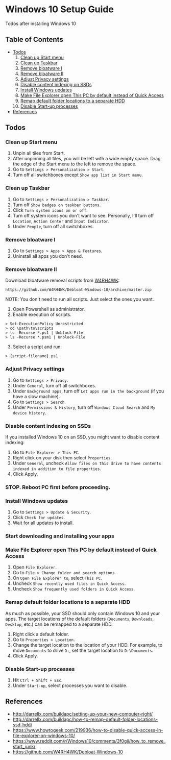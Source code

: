 # Windows 10 Setup Guide

Todos after installing Windows 10

## Table of Contents

* [Todos](#todos)
  1. [Clean up Start menu](#clean-up-start-menu)
  1. [Clean up Taskbar](#clean-up-taskbar)
  1. [Remove bloatware I](#remove-bloatware-i)
  1. [Remove bloatware II](#remove-bloatware-ii)
  1. [Adjust Privacy settings](#adjust-privacy-settings)
  1. [Disable content indexing on SSDs](#disable-content-indexing-on-ssds)
  1. [Install Windows updates](#install-windows-updates)
  1. [Make File Explorer open This PC by default instead of Quick Access](#make-file-explorer-open-this-pc-by-default-instead-of-quick-access)
  1. [Remap default folder locations to a separate HDD](#remap-default-folder-locations-to-a-separate-hdd)
  1. [Disable Start-up processes](#disable-start-up-processes)
* [References](#references)

## Todos

### Clean up Start menu

1. Unpin all tiles from Start.
2. After unpinning all tiles, you will be left with a wide empty space. Drag the edge of the Start menu to the left to remove the space.
3. Go to `Settings > Personalization > Start`.
4. Turn off all switchboxes except `Show app list in Start menu`.

### Clean up Taskbar

1. Go to `Settings > Personalization > Taskbar`.
2. Turn off `Show badges on taskbar buttons`.
3. Click `Turn system icons on or off`.
4. Turn off system icons you don't want to see. Personally, I'll turn off `Location`, `Action Center` and `Input Indicator`.
5. Under `People`, turn off all switchboxes.

### Remove bloatware I

1. Go to `Settings > Apps > Apps & Features`.
2. Uninstall all apps you don't need.

### Remove bloatware II

Download bloatware removal scripts from [W4RH4WK](https://github.com/W4RH4WK):
```
https://github.com/W4RH4WK/Debloat-Windows-10/archive/master.zip
```

NOTE: You don't need to run all scripts. Just select the ones you want.

1. Open Powershell as administrator.
2. Enable execution of scripts.

  ```
  > Set-ExecutionPolicy Unrestricted
  > cd \path\to\scripts
  > ls -Recurse *.ps1 | Unblock-File
  > ls -Recurse *.psm1 | Unblock-File
  ```

3. Select a script and run:

  ```
  > {script-filename}.ps1
  ```

### Adjust Privacy settings

1. Go to `Settings > Privacy`.
2. Under `General`, turn off all switchboxes.
3. Under `Background apps`, turn off `Let apps run in the background` (if you have a slow machine).
4. Go to `Settings > Search`.
5. Under `Permissions & History`, turn off `Windows Cloud Search` and `My device history`.

### Disable content indexing on SSDs

If you installed Windows 10 on an SSD, you might want to disable content indexing:

1. Go to `File Explorer > This PC`.
2. Right click on your disk then select `Properties`.
3. Under `General`, uncheck `Allow files on this drive to have contents indexed in addition to file properties`.
4. Click Apply.

### STOP. Reboot PC first before proceeding.

### Install Windows updates

1. Go to `Settings > Update & Security`.
2. Click `Check for updates`.
3. Wait for all updates to install.

### Start downloading and installing your apps

### Make File Explorer open This PC by default instead of Quick Access

1. Open `File Explorer`.
2. Go to `File > Change folder and search options`.
3. On `Open File Explorer to`, select `This PC`.
4. Uncheck `Show recently used files in Quick Access`.
5. Uncheck `Show frequently used folders in Quick Access`.

### Remap default folder locations to a separate HDD

As much as possible, your SSD should only contain Windows 10 and your apps. The target locations of the default folders (`Documents`, `Downloads`, `Desktop`, etc.) can be remapped to a separate HDD.

1. Right click a default folder.
2. Go to `Properties > Location`.
3. Change the target location to the location of your HDD. For example, to move `Documents` to drive `D:`, set the target location to `D:\Documents`.
4. Click Apply.

### Disable Start-up processes

1. Hit `Ctrl + Shift + Esc`.
2. Under `Start-up`, select processes you want to disable.

## References

* http://darrellx.com/buildapc/setting-up-your-new-computer-right/
* http://darrellx.com/buildapc/how-to-remap-default-folder-locations-ssd-hdd/
* https://www.howtogeek.com/219936/how-to-disable-quick-access-in-file-explorer-on-windows-10/
* https://www.reddit.com/r/Windows10/comments/3f0gii/how_to_remove_start_junk/
* https://github.com/W4RH4WK/Debloat-Windows-10
